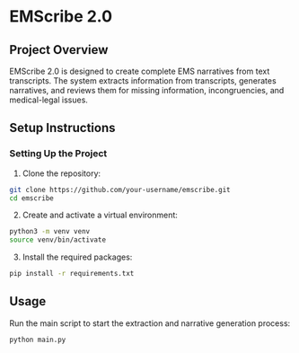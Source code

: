 # EMScribe 2.0

## Project Overview
EMScribe 2.0 is designed to create complete EMS narratives from text transcripts. The system extracts information from transcripts, generates narratives, and reviews them for missing information, incongruencies, and medical-legal issues.

## Setup Instructions

### Setting Up the Project
1. Clone the repository:
```bash
git clone https://github.com/your-username/emscribe.git
cd emscribe
```

2.	Create and activate a virtual environment:
```bash
python3 -m venv venv
source venv/bin/activate
```

3.	Install the required packages:
```bash
pip install -r requirements.txt
```

## Usage

Run the main script to start the extraction and narrative generation process:

```bash
python main.py
```

